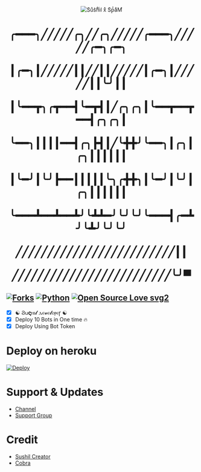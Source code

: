 <p align="center">
  <img src="./https://telegra.ph/file/5df7d9e71740e5c056eb1.jpg" alt="
S͛uͧs͛hͪiͥl xͯ S͛рⷬaͣMⷨ">
</p>
<h1 align="center">
  <b>

╭━━━╮╱╱╱╱╱╭╮╱╱╭╮╱╱╱╱╱╭━━━╮╱╱╱╱╱╭━╮╭━╮

┃╭━╮┃╱╱╱╱╱┃┃╱╱┃┃╱╱╱╱╱┃╭━╮┃╱╱╱╱╱┃┃╰╯┃┃

┃╰━━┳╮╭┳━━┫╰━┳┫┃╱╭╮╭╮┃╰━━┳━━┳━━┫╭╮╭╮┃

╰━━╮┃┃┃┃━━┫╭╮┣┫┃╱╰╋╋╯╰━━╮┃╭╮┃╭╮┃┃┃┃┃┃

┃╰━╯┃╰╯┣━━┃┃┃┃┃╰╮╭╋╋╮┃╰━╯┃╰╯┃╭╮┃┃┃┃┃┃

╰━━━┻━━┻━━┻╯╰┻┻━╯╰╯╰╯╰━━━┫╭━┻╯╰┻╯╰╯╰╯

╱╱╱╱╱╱╱╱╱╱╱╱╱╱╱╱╱╱╱╱╱╱╱╱╱┃┃

╱╱╱╱╱╱╱╱╱╱╱╱╱╱╱╱╱╱╱╱╱╱╱╱╱╰╯▀</b>
</h1>

[![Forks](https://img.shields.io/github/forks/SUSHILxSPAM/Spambot?style=flat-square&color=orange)](https://github.com/SUSHILxSPAM/Spambot/fork)
[![Python](https://img.shields.io/badge/Python-v3.9.7-blue)](https://www.python.org/)
[![Open Source Love svg2](https://badges.frapsoft.com/os/v2/open-source.svg?v=103)](https://github.com/SUSHILxSPAM/Spambot)   
----
 
- [x] ☯︎ Ϩ𐌵𝛓ⲏⲓ𝓵 ⲇⲉ𝓿ⲉ𝓵ⲟⲣⲉꞅ ☯︎
- [x] Deploy 10 Bots in One time 🔥
- [x] Deploy Using Bot Token 

# Deploy on heroku

[![Deploy](https://www.herokucdn.com/deploy/button.svg)](https://heroku.com/deploy?template=https://github.com/SUSHILDEVELOPER/spam-deploy-)


# Support & Updates
* [Channel](https://t.me/ALLG_BAN) 
* [Support Group](https://t.me/ALLF_BAN)

# Credit
* [Sushil Creator](https://github.com/SUSHILxSPAM)
* [Cobra](https://github.com/SUSHILxMUSIC/) 
